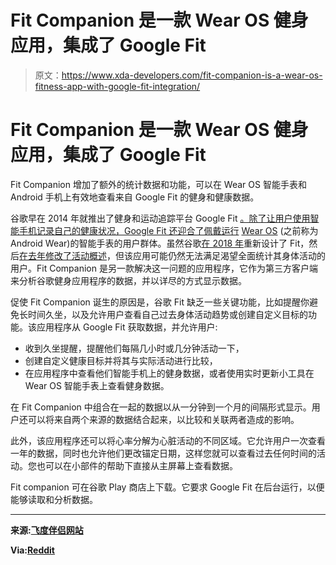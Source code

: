 # Fit Companion 是一款 Wear OS 健身应用，集成了 Google Fit

> 原文：<https://www.xda-developers.com/fit-companion-is-a-wear-os-fitness-app-with-google-fit-integration/>

# Fit Companion 是一款 Wear OS 健身应用，集成了 Google Fit

Fit Companion 增加了额外的统计数据和功能，可以在 Wear OS 智能手表和 Android 手机上有效地查看来自 Google Fit 的健身和健康数据。

谷歌早在 2014 年就推出了健身和运动追踪平台 Google Fit [。除了让用户使用智能手机记录自己的健康状况，Google Fit 还迎合了佩戴运行](https://www.xda-developers.com/google-fit-available/) [Wear OS](https://www.xda-developers.com/android-wear-rebrand-wear-os/) (之前称为 Android Wear)的智能手表的用户群体。虽然谷歌[在 2018 年](https://www.xda-developers.com/google-fit-redesign-achievements/)重新设计了 Fit，然后[在去年修改了活动概述](https://www.xda-developers.com/google-fit-update-revamps-activity-overview-adds-wearos-tile/)，但该应用可能仍然无法满足渴望全面统计其身体活动的用户。Fit Companion 是另一款解决这一问题的应用程序，它作为第三方客户端来分析谷歌健身应用程序的数据，并以详尽的方式显示数据。

促使 Fit Companion 诞生的原因是，谷歌 Fit 缺乏一些关键功能，比如提醒你避免长时间久坐，以及允许用户查看自己过去身体活动趋势或创建自定义目标的功能。该应用程序从 Google Fit 获取数据，并允许用户:

*   收到久坐提醒，提醒他们每隔几小时或几分钟活动一下，
*   创建自定义健康目标并将其与实际活动进行比较，
*   在应用程序中查看他们智能手机上的健身数据，或者使用实时更新小工具在 Wear OS 智能手表上查看健身数据。

在 Fit Companion 中组合在一起的数据以从一分钟到一个月的间隔形式显示。用户还可以将来自两个来源的数据结合起来，以比较和关联两者造成的影响。

此外，该应用程序还可以将心率分解为心脏活动的不同区域。它允许用户一次查看一年的数据，同时也允许他们更改锚定日期，这样您就可以查看过去任何时间的活动。您也可以在小部件的帮助下直接从主屏幕上查看数据。

Fit companion 可在谷歌 Play 商店上下载。它要求 Google Fit 在后台运行，以便能够读取和分析数据。

* * *

**来源:[飞度伴侣网站](https://fitcompanion.stefanowatches.com/)**

**Via:[Reddit](https://www.reddit.com/r/WearOS/comments/htz6j6/fit_companion_an_app_to_complement_google_fit/)**